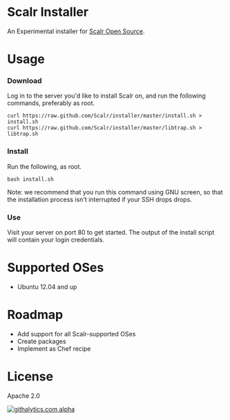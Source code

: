 Scalr Installer
===============

An Experimental installer for [Scalr Open Source][0].


Usage
=====

### Download ###

Log in to the server you'd like to install Scalr on, and run the following
commands, preferably as root.

    curl https://raw.github.com/Scalr/installer/master/install.sh > install.sh
    curl https://raw.github.com/Scalr/installer/master/libtrap.sh > libtrap.sh


### Install ###

Run the following, as root.

    bash install.sh

Note: we recommend that you run this command using GNU screen, so that the
installation process isn't interrupted if your SSH drops drops.


### Use ###

Visit your server on port 80 to get started. The output of the install script
will contain your login credentials.



Supported OSes
==============

  + Ubuntu 12.04 and up


Roadmap
=======

  + Add support for all Scalr-supported OSes
  + Create packages
  + Implement as Chef recipe


License
=======

Apache 2.0


[![githalytics.com alpha](https://cruel-carlota.pagodabox.com/fc7a1fe68697f6ffcf93fd8e755deb06 "githalytics.com")](http://githalytics.com/Scalr/installer)


  [0]: https://github.com/Scalr/scalr
